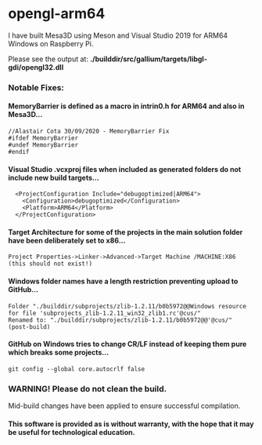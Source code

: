 # opengl-arm64

I have built Mesa3D using Meson and Visual Studio 2019 for ARM64 Windows on Raspberry Pi.

Please see the output at: **./builddir/src/gallium/targets/libgl-gdi/opengl32.dll**

### Notable Fixes:

#### MemoryBarrier is defined as a macro in intrin0.h for ARM64 and also in Mesa3D...
```
//Alastair Cota 30/09/2020 - MemoryBarrier Fix
#ifdef MemoryBarrier
#undef MemoryBarrier
#endif
```

#### Visual Studio .vcxproj files when included as generated folders do not include new build targets...
```
  <ProjectConfiguration Include="debugoptimized|ARM64">
    <Configuration>debugoptimized</Configuration>
    <Platform>ARM64</Platform>
  </ProjectConfiguration>
```

#### Target Architecture for some of the projects in the main solution folder have been deliberately set to x86...
```
Project Properties->Linker->Advanced->Target Machine /MACHINE:X86 (this should not exist!)
```

#### Windows folder names have a length restriction preventing upload to GitHub...
```
Folder "./builddir/subprojects/zlib-1.2.11/b0b5972@@Windows resource for file 'subprojects_zlib-1.2.11_win32_zlib1.rc'@cus/"
Renamed to: "./builddir/subprojects/zlib-1.2.11/b0b5972@@'@cus/" (post-build)
```

#### GitHub on Windows tries to change CR/LF instead of keeping them pure which breaks some projects...
```
git config --global core.autocrlf false
```

### WARNING! Please do not clean the build.
Mid-build changes have been applied to ensure successful compilation.
#### This software is provided as is without warranty, with the hope that it may be useful for technological education.

